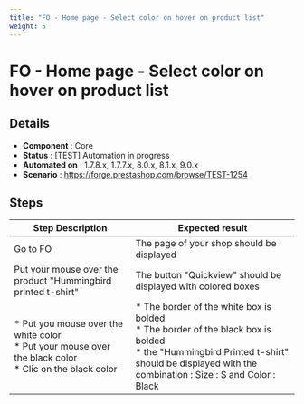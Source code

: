 ```yaml
---
title: "FO - Home page - Select color on hover on product list"
weight: 5
---
```


# FO - Home page - Select color on hover on product list
## Details
* **Component** : Core
* **Status** : [TEST] Automation in progress
* **Automated on** : 1.7.8.x, 1.7.7.x, 8.0.x, 8.1.x, 9.0.x
* **Scenario** : https://forge.prestashop.com/browse/TEST-1254

## Steps
| Step Description | Expected result |
| ----- | ----- |
| Go to FO | The page of your shop should be displayed |
| Put your mouse over the product "Hummingbird printed t-shirt" | The button "Quickview" should be displayed with colored boxes |
| * Put you mouse over the white color<br> * Put your mouse over the black color<br> * Clic on the black color | * The border of the white box is bolded <br> * The border of the black box is bolded <br> * the "Hummingbird Printed t-shirt" should be displayed with the combination : Size : S and Color : Black |
